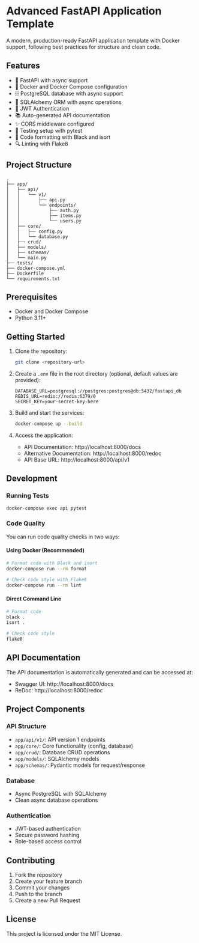 # Advanced FastAPI Application Template

A modern, production-ready FastAPI application template with Docker support, following best practices for structure and clean code.

## Features

- 🚀 FastAPI with async support
- 🐳 Docker and Docker Compose configuration
- 🗄️ PostgreSQL database with async support
- 📝 SQLAlchemy ORM with async operations
- 🔐 JWT Authentication
- 📚 Auto-generated API documentation
- ✨ CORS middleware configured
- 🧪 Testing setup with pytest
- 🎨 Code formatting with Black and isort
- 🔍 Linting with Flake8

## Project Structure

```
.
├── app/
│   ├── api/
│   │   └── v1/
│   │       ├── api.py
│   │       └── endpoints/
│   │           ├── auth.py
│   │           ├── items.py
│   │           └── users.py
│   ├── core/
│   │   ├── config.py
│   │   └── database.py
│   ├── crud/
│   ├── models/
│   ├── schemas/
│   └── main.py
├── tests/
├── docker-compose.yml
├── Dockerfile
└── requirements.txt
```

## Prerequisites

- Docker and Docker Compose
- Python 3.11+

## Getting Started

1. Clone the repository:
   ```bash
   git clone <repository-url>
   ```

2. Create a `.env` file in the root directory (optional, default values are provided):
   ```env
   DATABASE_URL=postgresql://postgres:postgres@db:5432/fastapi_db
   REDIS_URL=redis://redis:6379/0
   SECRET_KEY=your-secret-key-here
   ```

3. Build and start the services:
   ```bash
   docker-compose up --build
   ```

4. Access the application:
   - API Documentation: http://localhost:8000/docs
   - Alternative Documentation: http://localhost:8000/redoc
   - API Base URL: http://localhost:8000/api/v1

## Development

### Running Tests
```bash
docker-compose exec api pytest
```

### Code Quality

You can run code quality checks in two ways:

#### Using Docker (Recommended)
```bash
# Format code with Black and isort
docker-compose run --rm format

# Check code style with Flake8
docker-compose run --rm lint
```

#### Direct Command Line
```bash
# Format code
black .
isort .

# Check code style
flake8
```

## API Documentation

The API documentation is automatically generated and can be accessed at:
- Swagger UI: http://localhost:8000/docs
- ReDoc: http://localhost:8000/redoc

## Project Components

### API Structure
- `app/api/v1/`: API version 1 endpoints
- `app/core/`: Core functionality (config, database)
- `app/crud/`: Database CRUD operations
- `app/models/`: SQLAlchemy models
- `app/schemas/`: Pydantic models for request/response

### Database
- Async PostgreSQL with SQLAlchemy
- Clean async database operations

### Authentication
- JWT-based authentication
- Secure password hashing
- Role-based access control

## Contributing

1. Fork the repository
2. Create your feature branch
3. Commit your changes
4. Push to the branch
5. Create a new Pull Request

## License

This project is licensed under the MIT License. 